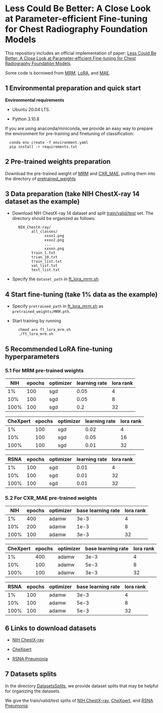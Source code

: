 # Less Could Be Better: A Close Look at Parameter-efficient Fine-tuning for Chest Radiography Foundation Models
This repository includes an official implementation of paper: [Less Could Be Better: A Close Look at Parameter-efficient Fine-tuning for Chest Radiography Foundation Models](TODO:arxivlink).

Some code is borrowed from [MRM](https://github.com/RL4M/MRM-pytorch), [LoRA](https://github.com/microsoft/LoRA), and [MAE](https://github.com/facebookresearch/mae).

## 1 Environmental preparation and quick start
**Environmental requirements**
- Ubuntu 20.04 LTS.

- Python 3.10.8

If you are using anaconda/miniconda, we provide an easy way to prepare the environment for pre-training and finetuning of classification:

      conda env create -f environment.yaml
      pip install -r requirements.txt

## 2 Pre-trained weights preparation
Download the pre-trained weight of [MRM](https://drive.google.com/file/d/1JwZaqvsSdk1bD3B7fsN0uOz-2Fzz1amc/view?usp=sharing) and [CXR_MAE](https://drive.google.com/file/d/1v-IzAz8ZPvorHNtHmJn4O9Ih6E4J2PT9/view?usp=drive_link), putting them into the directory of [pretrained_weights](/pretrained_weights)


## 3 Data preparation (take NIH ChestX-ray 14 dataset as the example)
- Download NIH ChestX-ray 14 dataset and split [train/valid/test](DatasetsSplits/NIH_ChestX-ray) set. The directory should be organized as follows:
```
      NIH_ChestX-ray/
            all_classes/
                  xxxx1.png
                  xxxx2.png
                  ...
                  xxxxn.png
            train_1.txt
            trian_10.txt
            train_list.txt
            val_list.txt
            test_list.txt
```	
- Specify the ``dataset_path`` in [ft_lora_mrm.sh](/ft_lora_mrm.sh)

## 4 Start fine-tuning (take 1% data as the example)

- Specify ``pretrained_path`` in [ft_lora_mrm.sh](/ft_lora_mrm.sh) as ``pretrained_weights/MRM.pth``.

- Start training by running
```
      chmod a+x ft_lora_mrm.sh
      ./ft_lora_mrm.sh
```
## 5 Recommended LoRA fine-tuning hyperparameters
### 5.1 For MRM pre-trained weights

|     NIH     |     epochs           |     optimizer    |     learning rate    |   lora rank  |
|-------------|----------------------|------------------|----------------------|--------------|
|     1%      |     100              |     sgd          |     0.05             |      4       |
|     10%     |     100              |     sgd          |     0.05             |      8       |
|     100%    |     100              |     sgd          |     0.2              |      32      |

|   CheXpert  |     epochs           |     optimizer    |     learning rate    |   lora rank  |
|-------------|----------------------|------------------|----------------------|--------------|
|     1%      |     100              |     sgd          |     0.02             |      4       |
|     10%     |     100              |     sgd          |     0.05             |      16      |
|     100%    |     100              |     sgd          |     0.01             |      32      |

|     RSNA    |     epochs           |     optimizer    |     learning rate    |   lora rank  |
|-------------|----------------------|------------------|----------------------|--------------|
|     1%      |     100              |     sgd          |     0.01             |      4       |
|     10%     |     100              |     sgd          |     0.01             |      32      |
|     100%    |     100              |     sgd          |     0.01             |      32      |


### 5.2 For CXR_MAE pre-trained weights

|     NIH     |     epochs           |     optimizer    |  base learning rate  |   lora rank  |
|-------------|----------------------|------------------|----------------------|--------------|
|     1%      |     400              |     adamw        |         3e-3         |      4       |
|     10%     |     200              |     adamw        |         1e-3         |      8       |
|     100%    |     100              |     adamw        |         3e-3         |      32      |

|   CheXpert  |     epochs           |     optimizer    |  base learning rate  |   lora rank  |
|-------------|----------------------|------------------|----------------------|--------------|
|     1%      |     400              |     adamw        |         3e-3         |      4       |
|     10%     |     100              |     adamw        |         5e-3         |      8       |
|     100%    |     100              |     adamw        |         3e-3         |      32      |


|     RSNA    |     epochs           |     optimizer    |  base learning rate  |   lora rank  |
|-------------|----------------------|------------------|----------------------|--------------|
|     1%      |     100              |     adamw        |         3e-3         |      4       |
|     10%     |     100              |     adamw        |         5e-3         |      8       |
|     100%    |     100              |     adamw        |         5e-3         |      32      |


## 6 Links to download datasets
- [NIH ChestX-ray](https://nihcc.app.box.com/v/ChestXray-NIHCC/folder/36938765345)

- [CheXpert](https://stanfordmlgroup.github.io/competitions/chexpert/#:~:text=What%20is%20CheXpert%3F,labeled%20reference%20standard%20evaluation%20sets.)

- [RSNA Pneumonia](https://www.kaggle.com/competitions/rsna-pneumonia-detection-challenge)


## 7 Datasets splits
In the directory [DatasetsSplits](DatasetsSplits), we provide dataset splits that may be helpful for organizing the datasets.

We give the train/valid/test splits of [NIH ChestX-ray](DatasetsSplits/NIH_ChestX-ray), [CheXpert](DatasetsSplits/CheXpert), and [RSNA Pneumonia](DatasetsSplits/RSNA_Pneumonia).
